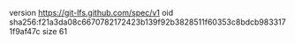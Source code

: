 version https://git-lfs.github.com/spec/v1
oid sha256:f21a3da08c6670782172423b139f92b3828511f60353c8bdcb9833171f9af47c
size 61
